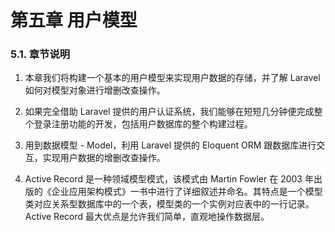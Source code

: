 # 第五章 用户模型

### 5.1. 章节说明

1. 本章我们将构建一个基本的用户模型来实现用户数据的存储，并了解 Laravel 如何对模型对象进行增删改查操作。

2. 如果完全借助 Laravel 提供的用户认证系统，我们能够在短短几分钟便完成整个登录注册功能的开发，包括用户数据库的整个构建过程。

3. 用到数据模型 - Model，利用 Laravel 提供的 Eloquent ORM 跟数据库进行交互，实现用户数据的增删改查操作。

4. Active Record 是一种领域模型模式，该模式由 Martin Fowler 在 2003 年出版的《企业应用架构模式》一书中进行了详细叙述并命名。其特点是一个模型类对应关系型数据库中的一个表，模型类的一个实例对应表中的一行记录。Active Record 最大优点是允许我们简单，直观地操作数据层。
